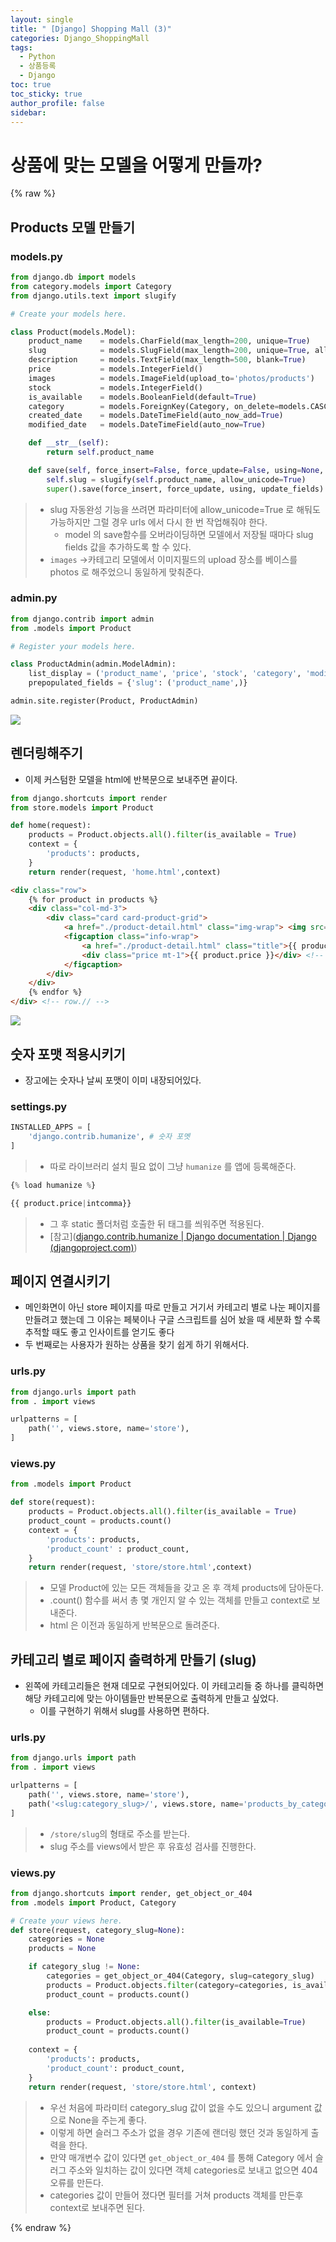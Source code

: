 ```yaml
---
layout: single
title: " [Django] Shopping Mall (3)"
categories: Django_ShoppingMall
tags:
  - Python
  - 상품등록
  - Django
toc: true
toc_sticky: true
author_profile: false
sidebar:
---
```

# 상품에 맞는 모델을 어떻게 만들까?
{% raw %}

## Products 모델 만들기
### models.py
```python
from django.db import models
from category.models import Category
from django.utils.text import slugify

# Create your models here.

class Product(models.Model):
    product_name    = models.CharField(max_length=200, unique=True)
    slug            = models.SlugField(max_length=200, unique=True, allow_unicode=True)
    description     = models.TextField(max_length=500, blank=True)
    price           = models.IntegerField()
    images          = models.ImageField(upload_to='photos/products')
    stock           = models.IntegerField()
    is_available    = models.BooleanField(default=True)
    category        = models.ForeignKey(Category, on_delete=models.CASCADE)
    created_date    = models.DateTimeField(auto_now_add=True)
    modified_date   = models.DateTimeField(auto_now=True)

    def __str__(self):
        return self.product_name

    def save(self, force_insert=False, force_update=False, using=None, update_fields=None):
        self.slug = slugify(self.product_name, allow_unicode=True)
        super().save(force_insert, force_update, using, update_fields)
```
>- slug 자동완성 기능을 쓰려면 파라미터에 allow_unicode=True 로 해둬도 가능하지만 그럴 경우 urls 에서 다시 한 번 작업해줘야 한다.
>	- model 의 save함수를 오버라이딩하면 모델에서 저장될 때마다 slug fields 값을 추가하도록 할 수 있다.
>- `images` ->카테고리 모델에서 이미지필드의 upload 장소를 베이스를 photos 로 해주었으니 동일하게 맞춰준다.

### admin.py
```python
from django.contrib import admin
from .models import Product

# Register your models here.

class ProductAdmin(admin.ModelAdmin):
    list_display = ('product_name', 'price', 'stock', 'category', 'modified_date', 'is_available')
    prepopulated_fields = {'slug': ('product_name',)}

admin.site.register(Product, ProductAdmin)
```

![](https://i.imgur.com/Yujqgwg.png)


## 렌더링해주기

- 이제 커스텀한 모델을 html에 반복문으로 보내주면 끝이다.

```python
from django.shortcuts import render
from store.models import Product

def home(request):
    products = Product.objects.all().filter(is_available = True)
    context = {
        'products': products,
    }
    return render(request, 'home.html',context)
```

```html
<div class="row">
    {% for product in products %}
    <div class="col-md-3">
        <div class="card card-product-grid">
            <a href="./product-detail.html" class="img-wrap"> <img src="{{product.images.url}}"> </a>
            <figcaption class="info-wrap">
                <a href="./product-detail.html" class="title">{{ product.product_name }}</a>
                <div class="price mt-1">{{ product.price }}</div> <!-- price-wrap.// -->
            </figcaption>
        </div>
    </div>
    {% endfor %}
</div> <!-- row.// -->
```

![](https://i.imgur.com/50Q6CBl.png)

## 숫자 포맷 적용시키기

- 장고에는 숫자나 날씨 포맷이 이미 내장되어있다.
### settings.py
```python
INSTALLED_APPS = [
    'django.contrib.humanize', # 숫자 포멧
]
```
>- 따로 라이브러리 설치 필요 없이 그냥 `humanize` 를 앱에 등록해준다.

```python
{% load humanize %}

{{ product.price|intcomma}}
```
>- 그 후 static 폴더처럼 호출한 뒤 태그를 씌워주면 적용된다.
>- [참고]([django.contrib.humanize | Django documentation | Django (djangoproject.com)](https://docs.djangoproject.com/en/4.2/ref/contrib/humanize/))



## 페이지 연결시키기
- 메인화면이 아닌 store 페이지를 따로 만들고 거기서 카테고리 별로 나눈 페이지를 만들려고 했는데 그 이유는 페북이나 구글 스크립트를 심어 놨을 때 세분화 할 수록 추적할 때도 좋고 인사이트를 얻기도 좋다
- 두 번째로는 사용자가 원하는 상품을 찾기 쉽게 하기 위해서다.
### urls.py
```python
from django.urls import path
from . import views

urlpatterns = [
    path('', views.store, name='store'),
]
```

### views.py
```python
from .models import Product

def store(request):
    products = Product.objects.all().filter(is_available = True)
    product_count = products.count()
    context = {
        'products': products,
        'product_count' : product_count,
    }
    return render(request, 'store/store.html',context)
```

>- 모델 Product에 있는 모든 객체들을 갖고 온 후 객체 products에 담아둔다.
>- .count() 함수를 써서 총 몇 개인지 알 수 있는 객체를 만들고 context로 보내준다.
>- html 은 이전과 동일하게 반복문으로 돌려준다.




## 카테고리 별로 페이지 출력하게 만들기 (slug)

- 왼쪽에 카테고리들은 현재 데모로 구현되어있다. 이 카테고리들 중 하나를 클릭하면 해당 카테고리에 맞는 아이템들만 반복문으로 출력하게 만들고 싶었다.
	- 이를 구현하기 위해서 slug를 사용하면 편하다.
### urls.py
```python
from django.urls import path
from . import views

urlpatterns = [
    path('', views.store, name='store'),
    path('<slug:category_slug>/', views.store, name='products_by_category'),
]
```
>- `/store/slug`의 형태로 주소를 받는다.
>- slug 주소를 views에서 받은 후 유효성 검사를 진행한다.

### views.py
```python
from django.shortcuts import render, get_object_or_404
from .models import Product, Category

# Create your views here.
def store(request, category_slug=None):
    categories = None
    products = None

    if category_slug != None:
        categories = get_object_or_404(Category, slug=category_slug)
        products = Product.objects.filter(category=categories, is_available=True)
        product_count = products.count()

    else:
        products = Product.objects.all().filter(is_available=True)
        product_count = products.count()
        
    context = {
        'products': products,
        'product_count': product_count,
    }
    return render(request, 'store/store.html', context)
```
>- 우선 처음에 파라미터 category_slug 값이 없을 수도 있으니 argument 값으로 None을 주는게 좋다.
>- 이렇게 하면 슬러그 주소가 없을 경우 기존에 랜더링 했던 것과 동일하게 출력을 한다.
>- 만약 매개변수 값이 있다면 `get_object_or_404` 를 통해 Category 에서 슬러그 주소와 일치하는 값이 있다면 객체 categories로 보내고 없으면 404 오류를 만든다.
>- categories 값이 만들어 졌다면 필터를 거쳐 products 객체를 만든후 context로 보내주면 된다.





{% endraw %}
